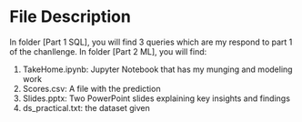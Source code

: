 # File Description
In folder [Part 1 SQL], you will find 3 queries which are my respond to part 1 of the chanllenge.
In folder [Part 2 ML], you will find:
  1. TakeHome.ipynb: Jupyter Notebook that has my munging and modeling work 
  2. Scores.csv: A file with the prediction 
  3. Slides.pptx: Two PowerPoint slides explaining key insights and findings
  4. ds_practical.txt: the dataset given
